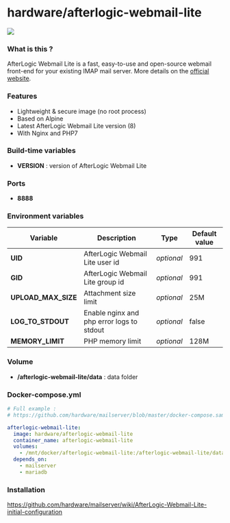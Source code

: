 # hardware/afterlogic-webmail-lite

![](https://i.imgur.com/a9okDYV.png)

### What is this ?

AfterLogic Webmail Lite is a fast, easy-to-use and open-source webmail front-end for your existing IMAP mail server. More details on the [official website](https://afterlogic.org/webmail-lite).

### Features

- Lightweight & secure image (no root process)
- Based on Alpine
- Latest AfterLogic Webmail Lite version (8)
- With Nginx and PHP7

### Build-time variables

- **VERSION** : version of AfterLogic Webmail Lite

### Ports

- **8888**

### Environment variables

| Variable | Description | Type | Default value |
| -------- | ----------- | ---- | ------------- |
| **UID** | AfterLogic Webmail Lite user id | *optional* | 991
| **GID** | AfterLogic Webmail Lite group id | *optional* | 991
| **UPLOAD_MAX_SIZE** | Attachment size limit | *optional* | 25M
| **LOG_TO_STDOUT** | Enable nginx and php error logs to stdout | *optional* | false
| **MEMORY_LIMIT** | PHP memory limit | *optional* | 128M

### Volume

- **/afterlogic-webmail-lite/data** : data folder

### Docker-compose.yml

```yml
# Full example :
# https://github.com/hardware/mailserver/blob/master/docker-compose.sample.yml

afterlogic-webmail-lite:
  image: hardware/afterlogic-webmail-lite
  container_name: afterlogic-webmail-lite
  volumes:
    - /mnt/docker/afterlogic-webmail-lite:/afterlogic-webmail-lite/data
  depends_on:
    - mailserver
    - mariadb
```

### Installation

https://github.com/hardware/mailserver/wiki/AfterLogic-Webmail-Lite-initial-configuration
